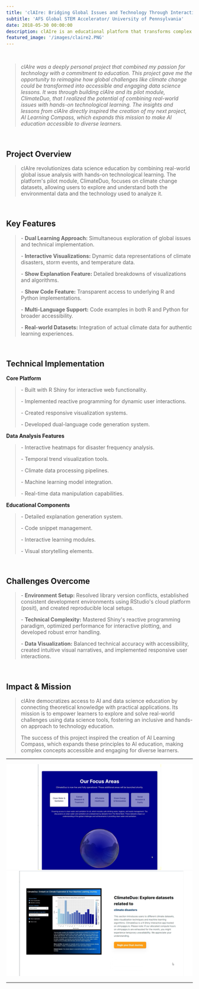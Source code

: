```yaml
---
title: 'clAIre: Bridging Global Issues and Technology Through Interactive Learning'
subtitle: 'AFS Global STEM Accelerator/ University of Pennsylvania'
date: 2018-05-30 00:00:00
description: clAIre is an educational platform that transforms complex data science concepts into accessible, interactive learning experiences. Through its pilot module ClimateDuo, users explore climate change data while learning practical coding and analysis skills in R and Python.
featured_image: '/images/claire2.PNG'
---
```


<br>
 
<blockquote> 
<p style="color: #666;"><em>
clAIre was a deeply personal project that combined my passion for technology with a commitment to education. This project gave me the opportunity to reimagine how global challenges like climate change could be transformed into accessible and engaging data science lessons. It was through building clAIre and its pilot module, ClimateDuo, that I realized the potential of combining real-world issues with hands-on technological learning. The insights and lessons from clAIre directly inspired the creation of my next project, AI Learning Compass, which expands this mission to make AI education accessible to diverse learners. 
</em></p>
</blockquote>   



<br>  

<h2>Project Overview</h2>  
<blockquote> 
<p style="color: #666;"> 
clAIre revolutionizes data science education by combining real-world global issue analysis with hands-on technological learning. The platform's pilot module, ClimateDuo, focuses on climate change datasets, allowing users to explore and understand both the environmental data and the technology used to analyze it.  
</p> 
</blockquote>  

<br>  

<h2>Key Features</h2>  
<blockquote> 
<p style="color: #666;"> 
- <strong>Dual Learning Approach:</strong> Simultaneous exploration of global issues and technical implementation. 
</p> 
<p style="color: #666;"> 
- <strong>Interactive Visualizations:</strong> Dynamic data representations of climate disasters, storm events, and temperature data. 
</p> 
<p style="color: #666;"> 
- <strong>Show Explanation Feature:</strong> Detailed breakdowns of visualizations and algorithms. 
</p> 
<p style="color: #666;"> 
- <strong>Show Code Feature:</strong> Transparent access to underlying R and Python implementations. 
</p> 
<p style="color: #666;"> 
- <strong>Multi-Language Support:</strong> Code examples in both R and Python for broader accessibility. 
</p> 
<p style="color: #666;"> 
- <strong>Real-world Datasets:</strong> Integration of actual climate data for authentic learning experiences. 
</p> 
</blockquote>  

<br>  

<h2>Technical Implementation</h2>  

<strong>Core Platform</strong>  
<blockquote> 
<p style="color: #666;"> 
- Built with R Shiny for interactive web functionality. 
</p> 
<p style="color: #666;"> 
- Implemented reactive programming for dynamic user interactions. 
</p> 
<p style="color: #666;"> 
- Created responsive visualization systems. 
</p> 
<p style="color: #666;"> 
- Developed dual-language code generation system. 
</p> 
</blockquote>  

<strong>Data Analysis Features</strong>  
<blockquote> 
<p style="color: #666;"> 
- Interactive heatmaps for disaster frequency analysis. 
</p> 
<p style="color: #666;"> 
- Temporal trend visualization tools. 
</p> 
<p style="color: #666;"> 
- Climate data processing pipelines. 
</p> 
<p style="color: #666;"> 
- Machine learning model integration. 
</p> 
<p style="color: #666;"> 
- Real-time data manipulation capabilities. 
</p> 
</blockquote>  

<strong>Educational Components</strong>  
<blockquote> 
<p style="color: #666;"> 
- Detailed explanation generation system. 
</p> 
<p style="color: #666;"> 
- Code snippet management. 
</p> 
<p style="color: #666;"> 
- Interactive learning modules. 
</p> 
<p style="color: #666;"> 
- Visual storytelling elements. 
</p> 
</blockquote>  

<br>  

<h2>Challenges Overcome</h2>  
<blockquote> 
<p style="color: #666;"> 
- <strong>Environment Setup:</strong> Resolved library version conflicts, established consistent development environments using RStudio's cloud platform (posit), and created reproducible local setups. 
</p> 
<p style="color: #666;"> 
- <strong>Technical Complexity:</strong> Mastered Shiny's reactive programming paradigm, optimized performance for interactive plotting, and developed robust error handling. 
</p> 
<p style="color: #666;"> 
- <strong>Data Visualization:</strong> Balanced technical accuracy with accessibility, created intuitive visual narratives, and implemented responsive user interactions. 
</p> 
</blockquote>  

<br>  

<h2>Impact & Mission</h2>  
<blockquote> 
<p style="color: #666;"> 
clAIre democratizes access to AI and data science education by connecting theoretical knowledge with practical applications. Its mission is to empower learners to explore and solve real-world challenges using data science tools, fostering an inclusive and hands-on approach to technology education.  
</p> 
<p style="color: #666;"> 
The success of this project inspired the creation of AI Learning Compass, which expands these principles to AI education, making complex concepts accessible and engaging for diverse learners.  
</p> 
</blockquote>  

---


<div class="gallery" data-columns="1">
	<img src="/images/claire1.PNG">
	<img src="/images/claire2.PNG">
</div>


---




